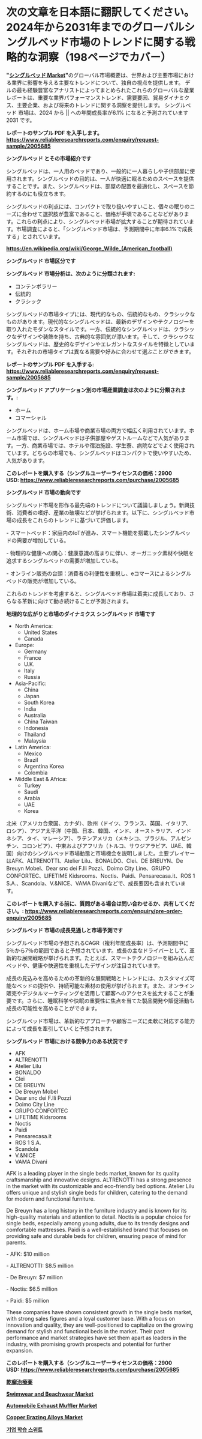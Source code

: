 <p><h1>次の文章を日本語に翻訳してください。2024年から2031年までのグローバルシングルベッド市場のトレンドに関する戦略的な洞察（198ページでカバー）</h1></p><p><strong>"<a href="https://www.reliableresearchreports.com/single-beds-r2005685">シングルベッド Market</a>"</strong>のグローバル市場概要は、世界および主要市場における業界に影響を与える主要なトレンドについて、独自の視点を提供します。 デルの最も経験豊富なアナリストによってまとめられたこれらのグローバルな産業レポートは、重要な業界パフォーマンストレンド、需要要因、貿易ダイナミクス、主要企業、および将来のトレンドに関する洞察を提供します。 シングルベッド 市場は、2024 から || への年間成長率が6.1% になると予測されています2031 です。</p>
<p><strong>レポートのサンプル PDF を入手します。</strong><strong><a href="https://www.reliableresearchreports.com/enquiry/request-sample/2005685">https://www.reliableresearchreports.com/enquiry/request-sample/2005685</a></strong></p>
<p><strong>シングルベッド とその市場紹介です</strong></p>
<p><p>シングルベッドは、一人用のベッドであり、一般的に一人暮らしや子供部屋に使用されます。シングルベッドの目的は、一人が快適に眠るためのスペースを提供することです。また、シングルベッドは、部屋の配置を最適化し、スペースを節約するのにも役立ちます。</p><p>シングルベッドの利点には、コンパクトで取り扱いやすいこと、個々の眠りのニーズに合わせて選択肢が豊富であること、価格が手頃であることなどがあります。これらの利点により、シングルベッド市場が拡大することが期待されています。市場調査によると、「シングルベッド市場は、予測期間中に年率6.1%で成長する」とされています。</p><a href="https://en.wikipedia.org/wiki/George_Wilde_(American_football)"></a></p>
<p><strong><a href="https://en.wikipedia.org/wiki/George_Wilde_(American_football)">https://en.wikipedia.org/wiki/George_Wilde_(American_football)</a></strong></p>
<p><strong>シングルベッド&nbsp;市場区分です</strong><strong></strong></p>
<p><strong>シングルベッド 市場分析は、次のように分類されます:</strong>&nbsp;</p>
<p><ul><li>コンテンポラリー</li><li>伝統的</li><li>クラシック</li></ul></p>
<p><p>シングルベッドの市場タイプには、現代的なもの、伝統的なもの、クラシックなものがあります。現代的なシングルベッドは、最新のデザインやテクノロジーを取り入れたモダンなスタイルです。一方、伝統的なシングルベッドは、クラシックなデザインや装飾を持ち、古典的な雰囲気が漂います。そして、クラシックなシングルベッドは、歴史的なデザインやエレガントなスタイルを特徴としています。それぞれの市場タイプは異なる需要や好みに合わせて選ぶことができます。</p></p>
<p><strong>レポートのサンプル PDF を入手する: <a href="https://www.reliableresearchreports.com/enquiry/request-sample/2005685">https://www.reliableresearchreports.com/enquiry/request-sample/2005685</a></strong></p>
<p><strong> シングルベッド アプリケーション別の市場産業調査は次のように分類されます。:</strong></p>
<p><ul><li>ホーム</li><li>コマーシャル</li></ul></p>
<p><p>シングルベッドは、ホーム市場や商業市場の両方で幅広く利用されています。ホーム市場では、シングルベッドは子供部屋やゲストルームなどで人気があります。一方、商業市場では、ホテルや宿泊施設、学生寮、病院などでよく使用されています。どちらの市場でも、シングルベッドはコンパクトで使いやすいため、人気があります。</p></p>
<p><strong>このレポートを購入する（シングルユーザーライセンスの価格：2900 USD:</strong><strong>&nbsp;<a href="https://www.reliableresearchreports.com/purchase/2005685">https://www.reliableresearchreports.com/purchase/2005685</a></strong></p>
<p><strong>シングルベッド 市場の動向です</strong></p>
<p><p>シングルベッド市場を形作る最先端のトレンドについて議論しましょう。新興技術、消費者の嗜好、産業の破壊などが挙げられます。以下に、シングルベッド市場の成長をこれらのトレンドに基づいて評価します。</p><p>- スマートベッド：家庭内のIoTが進み、スマート機能を搭載したシングルベッドの需要が増加している。</p><p>- 物理的な健康への関心：健康意識の高まりに伴い、オーガニック素材や快眠を追求するシングルベッドの需要が増加している。</p><p>- オンライン販売の台頭：消費者の利便性を重視し、eコマースによるシングルベッドの販売が増加している。</p><p>これらのトレンドを考慮すると、シングルベッド市場は着実に成長しており、さらなる革新に向けて動き続けることが予測されます。</p></p>
<p><strong>地理的な広がりと市場のダイナミクス シングルベッド 市場です</strong></p>
<p><ul>
    <li>
        North America:
        <ul>
            <li>United States</li>
            <li>Canada</li>
        </ul>
    </li>
    <li>
        Europe:
        <ul>
            <li>Germany</li>
            <li>France</li>
            <li>U.K.</li>
            <li>Italy</li>
            <li>Russia</li>
        </ul>
    </li>
    <li>
        Asia-Pacific:
        <ul>
            <li>China</li>
            <li>Japan</li>
            <li>South Korea</li>
            <li>India</li>
            <li>Australia</li>
            <li>China Taiwan</li>
            <li>Indonesia</li>
            <li>Thailand</li>
            <li>Malaysia</li>
        </ul>
    </li>
    <li>
        Latin America:
        <ul>
            <li>Mexico</li>
            <li>Brazil</li>
            <li>Argentina Korea</li>
            <li>Colombia</li>
        </ul>
    </li>
    <li>
        Middle East & Africa:
        <ul>
            <li>Turkey</li>
            <li>Saudi</li>
            <li>Arabia</li>
            <li>UAE</li>
            <li>Korea</li>
        </ul>
    </li>
    </ul></p>
<p><p>北米（アメリカ合衆国、カナダ）、欧州（ドイツ、フランス、英国、イタリア、ロシア）、アジア太平洋（中国、日本、韓国、インド、オーストラリア、インドネシア、タイ、マレーシア）、ラテンアメリカ（メキシコ、ブラジル、アルゼンチン、コロンビア）、中東およびアフリカ（トルコ、サウジアラビア、UAE、韓国）向けのシングルベッド市場動態と市場機会を説明しました。主要プレイヤーはAFK、ALTRENOTTI、Atelier Lilu、BONALDO、Clei、DE BREUYN、De Breuyn Mobel、Dear snc dei F.lli Pozzi、Doimo City Line、GRUPO CONFORTEC、LIFETIME Kidsrooms、Noctis、Paidi、Pensarecasa.it、ROS 1 S.A.、Scandola、V.&NICE、VAMA Divaniなどで、成長要因も含まれています。</p></p>
<p><strong>このレポートを購入する前に、質問がある場合は問い合わせるか、共有してください。:&nbsp;<a href="https://www.reliableresearchreports.com/enquiry/pre-order-enquiry/2005685">https://www.reliableresearchreports.com/enquiry/pre-order-enquiry/2005685</a></strong></p>
<p><strong>シングルベッド 市場の成長見通しと市場予測です</strong></p>
<p><p>シングルベッド市場の予想されるCAGR（複利年間成長率）は、予測期間中に5％から7％の範囲であると予想されています。成長の主なドライバーとして、革新的な展開戦略が挙げられます。たとえば、スマートテクノロジーを組み込んだベッドや、健康や快適性を重視したデザインが注目されています。</p><p>成長の見込みを高めるための革新的な展開戦略とトレンドには、カスタマイズ可能なベッドの提供や、持続可能な素材の使用が挙げられます。また、オンライン販売やデジタルマーケティングを活用して顧客へのアクセスを拡大することが重要です。さらに、睡眠科学や快眠の重要性に焦点を当てた製品開発や販促活動も成長の可能性を高めることができます。</p><p>シングルベッド市場は、革新的なアプローチや顧客ニーズに柔軟に対応する能力によって成長を牽引していくと予想されます。</p></p>
<p><strong>シングルベッド 市場における競争力のある状況です</strong></p>
<p><ul><li>AFK</li><li>ALTRENOTTI</li><li>Atelier Lilu</li><li>BONALDO</li><li>Clei</li><li>DE BREUYN</li><li>De Breuyn Mobel</li><li>Dear snc dei F.lli Pozzi</li><li>Doimo City Line</li><li>GRUPO CONFORTEC</li><li>LIFETIME Kidsrooms</li><li>Noctis</li><li>Paidi</li><li>Pensarecasa.it</li><li>ROS 1 S.A.</li><li>Scandola</li><li>V.&NICE</li><li>VAMA Divani</li></ul></p>
<p><p>AFK is a leading player in the single beds market, known for its quality craftsmanship and innovative designs. ALTRENOTTI has a strong presence in the market with its customizable and eco-friendly bed options. Atelier Lilu offers unique and stylish single beds for children, catering to the demand for modern and functional furniture.</p><p>De Breuyn has a long history in the furniture industry and is known for its high-quality materials and attention to detail. Noctis is a popular choice for single beds, especially among young adults, due to its trendy designs and comfortable mattresses. Paidi is a well-established brand that focuses on providing safe and durable beds for children, ensuring peace of mind for parents.</p><p>- AFK: $10 million</p><p>- ALTRENOTTI: $8.5 million</p><p>- De Breuyn: $7 million</p><p>- Noctis: $6.5 million</p><p>- Paidi: $5 million</p><p>These companies have shown consistent growth in the single beds market, with strong sales figures and a loyal customer base. With a focus on innovation and quality, they are well-positioned to capitalize on the growing demand for stylish and functional beds in the market. Their past performance and market strategies have set them apart as leaders in the industry, with promising growth prospects and potential for further expansion.</p></p>
<p><strong>このレポートを購入する（シングルユーザーライセンスの価格：2900 USD:</strong>&nbsp;<strong><a href="https://www.reliableresearchreports.com/purchase/2005685">https://www.reliableresearchreports.com/purchase/2005685</a></strong></p>
<p><strong><p><a href="https://medium.com/@dm15982023/%E7%99%BD%E7%99%AC%E6%B2%BB%E7%99%82%E8%96%AC%E5%B8%82%E5%A0%B4%E3%81%AE%E3%82%B5%E3%82%A4%E3%82%BA%E3%81%A8%E3%82%B7%E3%82%A7%E3%82%A2%E5%88%86%E6%9E%90-%E6%88%90%E9%95%B7%E3%81%AE%E3%83%88%E3%83%AC%E3%83%B3%E3%83%89%E3%81%A8%E4%BA%88%E6%B8%AC2024-2031-9b8dd8929968">乾癬治療薬</a></p><p><a href="https://www.linkedin.com/pulse/swimwear-beachwear-market-forecast-global-trends-analysis-from-fncxf?trackingId=Eg9esBWbR7G%2BirQJh0R3aQ%3D%3D">Swimwear and Beachwear Market</a></p><p><a href="https://medium.com/@alyciaebert/automobile-exhaust-muffler-market-share-size-trends-industry-analysis-report-by-application-da1b95d6ee00">Automobile Exhaust Muffler Market</a></p><p><a href="https://www.linkedin.com/pulse/copper-clarion-insight-8h3gf?trackingId=KiH6CZAsTRC9CJHSSC4tCA%3D%3D">Copper Brazing Alloys Market</a></p><p><a href="https://medium.com/@trevorkruvalis5678/%EA%B8%B0%EC%97%85-%EA%B5%90%EC%9C%A1-%EC%8A%A4%EC%9C%84%ED%8A%B8-%EC%8B%9C%EC%9E%A5-%EA%B7%9C%EB%AA%A8%EB%8A%94-%EC%97%B0%ED%8F%89%EA%B7%A0-%EC%84%B1%EC%9E%A5%EB%A5%A0%EC%9D%B4-10-2-%EB%A1%9C-%EC%A6%9D%EA%B0%80%ED%95%98%EA%B3%A0-%EC%9E%88%EC%9C%BC%EB%A9%B0-%EC%9D%B4-%EB%B3%B4%EA%B3%A0%EC%84%9C%EB%8A%94-%EC%8B%9C%EC%9E%A5-%EC%84%B8%EB%B6%84%ED%99%94-%EC%84%B1%EC%9E%A5-%EB%B0%8F-2024%EB%85%84%EB%B6%80%ED%84%B0-2031%EB%85%84%EA%B9%8C%EC%A7%80%EC%9D%98-%EC%98%88%EC%B8%A1-%EB%B6%84%EC%84%9D%EC%9D%84-%EB%8B%A4%EB%A3%A8%EA%B3%A0-%EC%9E%88%EC%8A%B5%EB%8B%88%EB%8B%A4-ae55e179d793">기업 학습 스위트</a></p></strong></p>